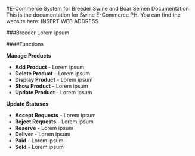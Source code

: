 #E-Commerce System for Breeder Swine and Boar Semen Documentation
This is the documentation for Swine E-Commerce PH. You can find the website here: INSERT WEB ADDRESS

###Breeder
Lorem ipsum

####Functions

**Manage Products**
  *  **Add Product** - Lorem ipsum
  *  **Delete Product** - Lorem ipsum
  *  **Display Product** - Lorem ipsum
  *  **Show Product** - Lorem ipsum
  *  **Update Product** - Lorem ipsum

**Update Statuses**
   * **Accept Requests** - Lorem ipsum
   * **Reject Requests** - Lorem ipsum
   * **Reserve** - Lorem ipsum
   * **Deliver** - Lorem ipsum
   * **Paid** - Lorem ipsum
   * **Sold** - Lorem ipsum
